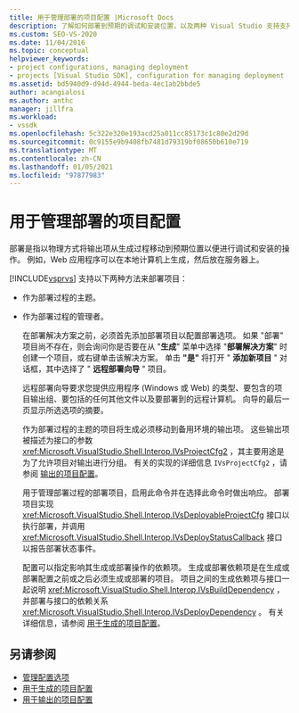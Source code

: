 ```yaml
---
title: 用于管理部署的项目配置 |Microsoft Docs
description: 了解如何部署到预期的调试和安装位置，以及两种 Visual Studio 支持支持部署的项目的方式。
ms.custom: SEO-VS-2020
ms.date: 11/04/2016
ms.topic: conceptual
helpviewer_keywords:
- project configurations, managing deployment
- projects [Visual Studio SDK], configuration for managing deployment
ms.assetid: bd5940d9-d94d-4944-beda-4ec1ab2bbde5
author: acangialosi
ms.author: anthc
manager: jillfra
ms.workload:
- vssdk
ms.openlocfilehash: 5c322e320e193acd25a011cc85173c1c80e2d29d
ms.sourcegitcommit: 0c9155e9b9408fb7481d79319bf08650b610e719
ms.translationtype: MT
ms.contentlocale: zh-CN
ms.lasthandoff: 01/05/2021
ms.locfileid: "97877983"
---
```

# <a name="project-configuration-for-managing-deployment"></a>用于管理部署的项目配置
部署是指以物理方式将输出项从生成过程移动到预期位置以便进行调试和安装的操作。 例如，Web 应用程序可以在本地计算机上生成，然后放在服务器上。

 [!INCLUDE[vsprvs](../../code-quality/includes/vsprvs_md.md)] 支持以下两种方法来部署项目：

- 作为部署过程的主题。

- 作为部署过程的管理者。

  在部署解决方案之前，必须首先添加部署项目以配置部署选项。 如果 "部署" 项目尚不存在，则会询问你是否要在从 "**生成**" 菜单中选择 "**部署解决方案**" 时创建一个项目，或右键单击该解决方案。 单击 **"是"** 将打开 " **添加新项目** " 对话框，其中选择了 " **远程部署向导** " 项目。

  远程部署向导要求您提供应用程序 (Windows 或 Web) 的类型、要包含的项目输出组、要包括的任何其他文件以及要部署到的远程计算机。 向导的最后一页显示所选选项的摘要。

  作为部署过程的主题的项目将生成必须移动到备用环境的输出项。 这些输出项被描述为接口的参数 <xref:Microsoft.VisualStudio.Shell.Interop.IVsProjectCfg2> ，其主要用途是为了允许项目对输出进行分组。 有关的实现的详细信息 `IVsProjectCfg2` ，请参阅 [输出的项目配置](../../extensibility/internals/project-configuration-for-output.md)。

  用于管理部署过程的部署项目，启用此命令并在选择此命令时做出响应。 部署项目实现 <xref:Microsoft.VisualStudio.Shell.Interop.IVsDeployableProjectCfg> 接口以执行部署，并调用 <xref:Microsoft.VisualStudio.Shell.Interop.IVsDeployStatusCallback> 接口以报告部署状态事件。

  配置可以指定影响其生成或部署操作的依赖项。 生成或部署依赖项是在生成或部署配置之前或之后必须生成或部署的项目。 项目之间的生成依赖项与接口一起说明 <xref:Microsoft.VisualStudio.Shell.Interop.IVsBuildDependency> ，并部署与接口的依赖关系 <xref:Microsoft.VisualStudio.Shell.Interop.IVsDeployDependency> 。 有关详细信息，请参阅 [用于生成的项目配置](../../extensibility/internals/project-configuration-for-building.md)。

## <a name="see-also"></a>另请参阅
- [管理配置选项](../../extensibility/internals/managing-configuration-options.md)
- [用于生成的项目配置](../../extensibility/internals/project-configuration-for-building.md)
- [用于输出的项目配置](../../extensibility/internals/project-configuration-for-output.md)
